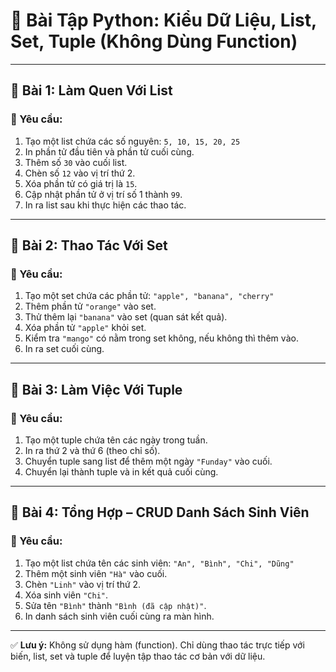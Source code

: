 # 🐍 Bài Tập Python: Kiểu Dữ Liệu, List, Set, Tuple (Không Dùng Function)

---

## 🔹 Bài 1: Làm Quen Với List

### 🎯 Yêu cầu:
1. Tạo một list chứa các số nguyên: `5, 10, 15, 20, 25`
2. In phần tử đầu tiên và phần tử cuối cùng.
3. Thêm số `30` vào cuối list.
4. Chèn số `12` vào vị trí thứ 2.
5. Xóa phần tử có giá trị là `15`.
6. Cập nhật phần tử ở vị trí số 1 thành `99`.
7. In ra list sau khi thực hiện các thao tác.

---

## 🔹 Bài 2: Thao Tác Với Set

### 🎯 Yêu cầu:
1. Tạo một set chứa các phần tử: `"apple", "banana", "cherry"`
2. Thêm phần tử `"orange"` vào set.
3. Thử thêm lại `"banana"` vào set (quan sát kết quả).
4. Xóa phần tử `"apple"` khỏi set.
5. Kiểm tra `"mango"` có nằm trong set không, nếu không thì thêm vào.
6. In ra set cuối cùng.

---

## 🔹 Bài 3: Làm Việc Với Tuple

### 🎯 Yêu cầu:
1. Tạo một tuple chứa tên các ngày trong tuần.
2. In ra thứ 2 và thứ 6 (theo chỉ số).
3. Chuyển tuple sang list để thêm một ngày `"Funday"` vào cuối.
4. Chuyển lại thành tuple và in kết quả cuối cùng.

---

## 🔹 Bài 4: Tổng Hợp – CRUD Danh Sách Sinh Viên

### 🎯 Yêu cầu:
1. Tạo một list chứa tên các sinh viên: `"An", "Bình", "Chi", "Dũng"`
2. Thêm một sinh viên `"Hà"` vào cuối.
3. Chèn `"Linh"` vào vị trí thứ 2.
4. Xóa sinh viên `"Chi"`.
5. Sửa tên `"Bình"` thành `"Bình (đã cập nhật)"`.
6. In danh sách sinh viên cuối cùng ra màn hình.

---

✅ **Lưu ý:** Không sử dụng hàm (function). Chỉ dùng thao tác trực tiếp với biến, list, set và tuple để luyện tập thao tác cơ bản với dữ liệu.
